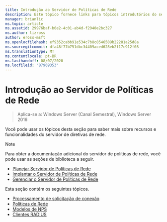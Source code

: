```yaml
---
title: Introdução ao Servidor de Políticas de Rede
description: Este tópico fornece links para tópicos introdutórios do servidor de políticas de rede no Windows Server 2016 e inclui links para diretrizes adicionais sobre o NPS.
manager: brianlic
ms.topic: article
ms.assetid: 29976baf-b0e2-4c01-ab4d-f2940e2bc327
ms.author: lizross
author: eross-msft
ms.openlocfilehash: ef9352cabb91e534c7b8c8546509b22281a25d8a
ms.sourcegitcommit: dfa48f77b751dbc34409aced628eb2f17c912f08
ms.translationtype: MT
ms.contentlocale: pt-BR
ms.lasthandoff: 08/07/2020
ms.locfileid: "87969353"
---
```

# <a name="getting-started-with-network-policy-server"></a>Introdução ao Servidor de Políticas de Rede

>Aplica-se a: Windows Server (Canal Semestral), Windows Server 2016

Você pode usar os tópicos desta seção para saber mais sobre recursos e funcionalidades do servidor de diretivas de rede.

>[!NOTE]
>Para obter a documentação adicional do servidor de políticas de rede, você pode usar as seções de biblioteca a seguir.
>- [Planejar Servidor de Políticas de Rede](nps-plan-top.md)
>- [Implantar o Servidor de Políticas de Rede](nps-deploy.md)
>- [Gerenciar o Servidor de Políticas de Rede](nps-manage-top.md)


Esta seção contém os seguintes tópicos.

- [Processamento de solicitação de conexão](nps-crp-top.md)
- [Políticas de Rede](nps-np-overview.md)
- [Modelos de NPS](nps-templates.md)
- [Clientes RADIUS](nps-radius-clients.md)

